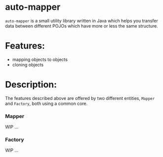 auto-mapper
==========
`auto-mapper` is a small utility library written in Java which helps you transfer data between different POJOs which have more or less the same structure.

# Features:
- mapping objects to objects
- cloning objects

# Description:
The features described above are offered by two different entities, `Mapper` and `Factory`, both using a common core.

### Mapper

WIP ...

### Factory

WIP ...
